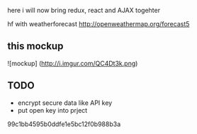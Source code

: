 here i will now bring redux, react and AJAX togehter

hf with weatherforecast
http://openweathermap.org/forecast5

## this mockup

![mockup] (http://i.imgur.com/QC4Dt3k.png)

## TODO
- encrypt secure data like API key
- put open key into prject


99c1bb4595b0ddfe1e5bc12f0b988b3a
